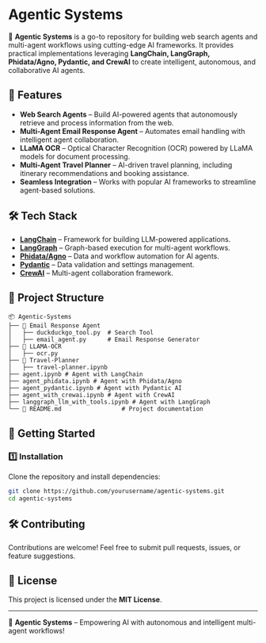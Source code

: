 # Agentic Systems

🚀 **Agentic Systems** is a go-to repository for building web search agents and multi-agent workflows using cutting-edge AI frameworks. It provides practical implementations leveraging **LangChain, LangGraph, Phidata/Agno, Pydantic, and CrewAI** to create intelligent, autonomous, and collaborative AI agents.

## 📌 Features

- **Web Search Agents** – Build AI-powered agents that autonomously retrieve and process information from the web.
- **Multi-Agent Email Response Agent** – Automates email handling with intelligent agent collaboration.
- **LLaMA OCR** – Optical Character Recognition (OCR) powered by LLaMA models for document processing.
- **Multi-Agent Travel Planner** – AI-driven travel planning, including itinerary recommendations and booking assistance.
- **Seamless Integration** – Works with popular AI frameworks to streamline agent-based solutions.

## 🛠️ Tech Stack

- **[LangChain](https://github.com/hwchase17/langchain)** – Framework for building LLM-powered applications.
- **[LangGraph](https://github.com/langchain-ai/langgraph)** – Graph-based execution for multi-agent workflows.
- **[Phidata/Agno](https://github.com/phidata-dev/agno)** – Data and workflow automation for AI agents.
- **[Pydantic](https://github.com/pydantic/pydantic)** – Data validation and settings management.
- **[CrewAI](https://github.com/joaomdmoura/crewAI)** – Multi-agent collaboration framework.

## 📂 Project Structure

```plaintext
📦 Agentic-Systems
├── 📁 Email Response Agent
│   ├── duckduckgo_tool.py  # Search Tool
│   ├── email_agent.py      # Email Response Generator
├── 📁 LLAMA-OCR
│   ├── ocr.py
├── 📁 Travel-Planner
│   ├── travel-planner.ipynb
├── agent.ipynb # Agent with LangChain   
├── agent_phidata.ipynb # Agent with Phidata/Agno
├── agent_pydantic.ipynb # Agent with Pydantic AI
├── agent_with_crewai.ipynb # Agent with CrewAI
├── langgraph_llm_with_tools.ipynb # Agent with LangGraph 
└── 📄 README.md                 # Project documentation
```

## 🚀 Getting Started

### 1️⃣ Installation

Clone the repository and install dependencies:

```bash
git clone https://github.com/yourusername/agentic-systems.git
cd agentic-systems
```

## 🛠️ Contributing

Contributions are welcome! Feel free to submit pull requests, issues, or feature suggestions.

## 📜 License

This project is licensed under the **MIT License**.

---

🚀 **Agentic Systems** – Empowering AI with autonomous and intelligent multi-agent workflows!
